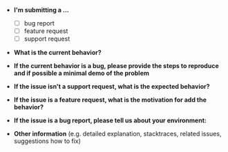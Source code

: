 * **I'm submitting a ...**
  - [ ] bug report
  - [ ] feature request
  - [ ] support request

* **What is the current behavior?**

* **If the current behavior is a bug, please provide the steps to reproduce and if possible a minimal demo of the problem**

* **If the issue isn't a support request, what is the expected behavior?**

* **If the issue is a feature request, what is the motivation for add the behavior?**

* **If the issue is a bug report, please tell us about your environment:**

* **Other information** (e.g. detailed explanation, stacktraces, related issues, suggestions how to fix)
